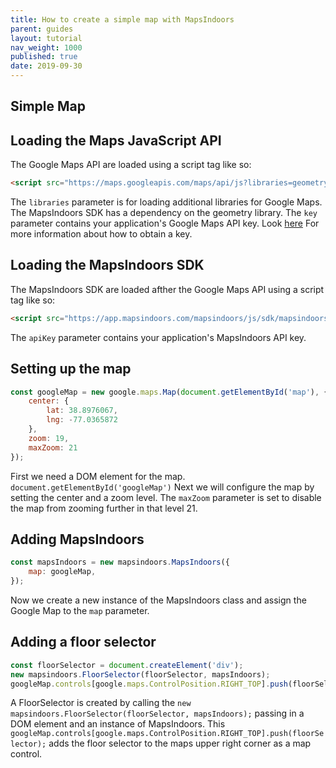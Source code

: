 ```yaml
---
title: How to create a simple map with MapsIndoors
parent: guides
layout: tutorial
nav_weight: 1000
published: true
date: 2019-09-30
---
```


## Simple Map

<script async src="//jsfiddle.net/mapspeople/asr3mnzb/embed/html,result/"></script>

## Loading the Maps JavaScript API

The Google Maps API are loaded using a script tag like so:

```html
<script src="https://maps.googleapis.com/maps/api/js?libraries=geometry&key=YOUR_GOOGLE_API_KEY"></script>
```

The `libraries` parameter is for loading additional libraries for Google Maps. The MapsIndoors SDK has a dependency on the geometry library.
The `key` parameter contains your application's Google Maps API key. Look [here](https://developers-dot-devsite-v2-prod.appspot.com/maps/documentation/javascript/get-api-key) For more information about how to obtain a key.

## Loading the MapsIndoors SDK

The MapsIndoors SDK are loaded afther the Google Maps API using a script tag like so:

```html
<script src="https://app.mapsindoors.com/mapsindoors/js/sdk/mapsindoors-3.4.1.js.gz?apiKey=YOUR_MAPSINDOORS_API_KEY"></script>
```

The `apiKey` parameter contains your application's MapsIndoors API key.

## Setting up the map

```javascript
const googleMap = new google.maps.Map(document.getElementById('map'), {
    center: {
        lat: 38.8976067,
        lng: -77.0365872
    },
    zoom: 19,
    maxZoom: 21
});
```

First we need a DOM element for the map. `document.getElementById('googleMap')`
Next we will configure the map by setting the center and a zoom level. The `maxZoom` parameter is set to disable the map from zooming further in that level 21.

## Adding MapsIndoors

```javascript
const mapsIndoors = new mapsindoors.MapsIndoors({
    map: googleMap,
});
```

Now we create a new instance of the MapsIndoors class and assign the Google Map to the `map` parameter.

## Adding a floor selector

```javascript
const floorSelector = document.createElement('div');
new mapsindoors.FloorSelector(floorSelector, mapsIndoors);
googleMap.controls[google.maps.ControlPosition.RIGHT_TOP].push(floorSelector);
```

A FloorSelector is created by calling the `new mapsindoors.FloorSelector(floorSelector, mapsIndoors);` passing in a DOM element and an instance of MapsIndoors.
This `googleMap.controls[google.maps.ControlPosition.RIGHT_TOP].push(floorSelector);` adds the floor selector to the maps upper right corner as a map control.
